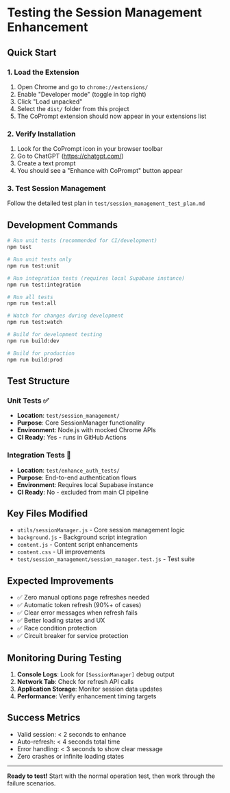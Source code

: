# Testing the Session Management Enhancement

## Quick Start

### 1. Load the Extension
1. Open Chrome and go to `chrome://extensions/`
2. Enable "Developer mode" (toggle in top right)
3. Click "Load unpacked"
4. Select the `dist/` folder from this project
5. The CoPrompt extension should now appear in your extensions list

### 2. Verify Installation
1. Look for the CoPrompt icon in your browser toolbar
2. Go to ChatGPT (https://chatgpt.com/)
3. Create a text prompt
4. You should see a "Enhance with CoPrompt" button appear

### 3. Test Session Management
Follow the detailed test plan in `test/session_management_test_plan.md`

## Development Commands

```bash
# Run unit tests (recommended for CI/development)
npm test

# Run unit tests only
npm run test:unit

# Run integration tests (requires local Supabase instance)
npm run test:integration

# Run all tests
npm run test:all

# Watch for changes during development
npm run test:watch

# Build for development testing
npm run build:dev

# Build for production
npm run build:prod
```

## Test Structure

### Unit Tests ✅
- **Location**: `test/session_management/`
- **Purpose**: Core SessionManager functionality
- **Environment**: Node.js with mocked Chrome APIs
- **CI Ready**: Yes - runs in GitHub Actions

### Integration Tests 🔄
- **Location**: `test/enhance_auth_tests/`
- **Purpose**: End-to-end authentication flows
- **Environment**: Requires local Supabase instance
- **CI Ready**: No - excluded from main CI pipeline

## Key Files Modified
- `utils/sessionManager.js` - Core session management logic
- `background.js` - Background script integration
- `content.js` - Content script enhancements  
- `content.css` - UI improvements
- `test/session_management/session_manager.test.js` - Test suite

## Expected Improvements
- ✅ Zero manual options page refreshes needed
- ✅ Automatic token refresh (90%+ of cases)
- ✅ Clear error messages when refresh fails
- ✅ Better loading states and UX
- ✅ Race condition protection
- ✅ Circuit breaker for service protection

## Monitoring During Testing
1. **Console Logs**: Look for `[SessionManager]` debug output
2. **Network Tab**: Check for refresh API calls
3. **Application Storage**: Monitor session data updates
4. **Performance**: Verify enhancement timing targets

## Success Metrics
- Valid session: < 2 seconds to enhance
- Auto-refresh: < 4 seconds total time
- Error handling: < 3 seconds to show clear message
- Zero crashes or infinite loading states

---

**Ready to test!** Start with the normal operation test, then work through the failure scenarios. 